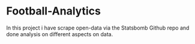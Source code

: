 # Football-Analytics
In this project i have  scrape open-data via the Statsbomb Github repo and done analysis on different aspects on data.

